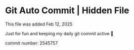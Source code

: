 # Git Auto Commit | Hidden File

This file was added Feb 12, 2025

Just for fun and keeping my daily git commit active 🤪

commit number: 2545757
